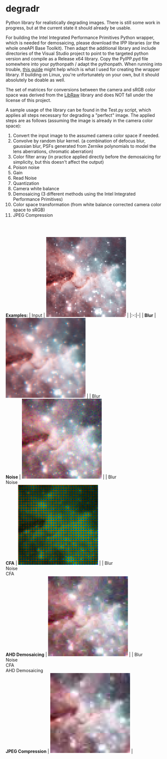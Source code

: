# degradr
Python library for realistically degrading images. There is still some work in progress, but at the current state it should already be usable.

For building the Intel Integrated Performance Primitives Python wrapper, which is needed for demosaicing, please download the IPP libraries (or the whole oneAPI Base Toolkit). Then adapt the additional library and include directories of the Visual Studio project to point to the targeted python version and compile as a Release x64 library. Copy the PyIPP.pyd file somewhere into your pythonpath / adapt the pythonpath. 
When running into trouble, [this guide](https://learn.microsoft.com/en-us/visualstudio/python/working-with-c-cpp-python-in-visual-studio?view=vs-2022) might help which is what I used for creating the wrapper library. If building on Linux, you're unfortunately on your own, but it should absolutely be doable as well.

The set of matrices for conversions between the camera and sRGB color space was derived from the [LibRaw](https://github.com/LibRaw/LibRaw) library and does NOT fall under the license of this project.

A sample usage of the library can be found in the Test.py script, which applies all steps necessary for degrading a "perfect" image.
The applied steps are as follows (assuming the image is already in the camera color space):
<ol>
<li>Convert the input image to the assumed camera color space if needed.</li>
<li>Convolve by random blur kernel. (a combination of defocus blur, gaussian blur, PSFs generated from Zernike polynomials to model the lens aberrations, chromatic aberration)</li>
<li>Color filter array (in practice applied directly before the demosaicing for simplicity, but this doesn't affect the output)</li>
<li>Poison noise</li>
<li>Gain</li>
<li>Read Noise</li>
<li>Quantization</li>
<li>Camera white balance</li>
<li>Demosaicing (3 different methods using the Intel Integrated Performance Primitives)</li>
<li>Color space transformation (from white balance corrected camera color space to sRGB)</li>
<li>JPEG Compression</li>
</ol>
<br><br>

**Examples:**
| Input | ![Image](Examples/in.png) |
|:-:|-|
| **Blur** | ![Image](Examples/blur.png) | 
| Blur <br> **Noise** | ![Image](Examples/noise_blur.png) |
| Blur <br> Noise <br> **CFA** | ![Image](Examples/noisy_blur_bayer.png) |
| Blur <br> Noise <br> CFA <br> **AHD Demosaicing** | ![Image](Examples/noise_blur_ahd.png) |
| Blur <br> Noise <br> CFA <br> AHD Demosaicing <br> **JPEG Compression** | ![Image](Examples/noise_blur_ahd_jpg.png) |
